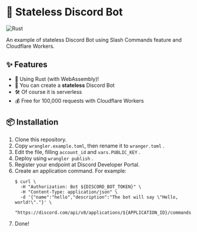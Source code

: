 # 🧲 Stateless Discord Bot
![Rust](https://github.com/siketyan/stateless-discord-bot/workflows/Rust/badge.svg)

An example of stateless Discord Bot using Slash Commands feature and Cloudflare Workers.

## ✨ Features
- 🦀 Using Rust (with WebAssembly)!
- 🔌 You can create a **stateless** Discord Bot
- 🛠 Of course it is serverless
- 💰 Free for 100,000 requests with Cloudflare Workers

## 📦 Installation
1. Clone this repository.
1. Copy `wrangler.example.toml`, then rename it to `wranger.toml` .
1. Edit the file, filling `account_id` and `vars.PUBLIC_KEY` .
1. Deploy using `wrangler publish` .
1. Register your endpoint at Discord Developer Portal.
1. Create an application command. For example:
   ```console
   $ curl \
     -H "Authorization: Bot ${DISCORD_BOT_TOKEN}" \
     -H "Content-Type: application/json" \
     -d '{"name":"hello","description":"The bot will say \"Hello, world!\"."}' \
     "https://discord.com/api/v8/applications/${APPLICATION_ID}/commands"
   ```
1. Done!
